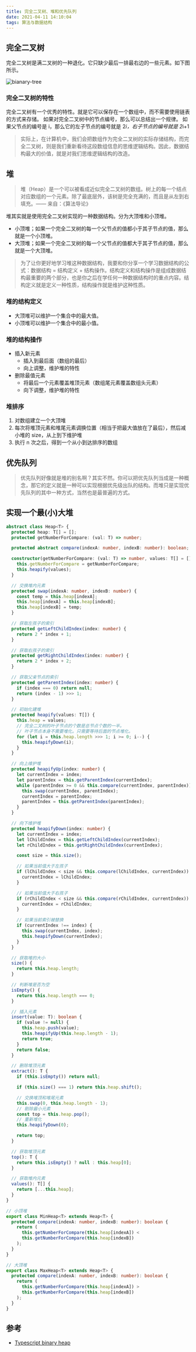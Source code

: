 ```yaml
---
title: 完全二叉树、堆和优先队列
date: 2021-04-11 14:10:04
tags: 算法与数据结构
---
```


## 完全二叉树

完全二叉树是满二叉树的一种退化。它只缺少最后一排最右边的一些元素。如下图所示。

![bianary-tree](/images/bianary-tree.png)

### 完全二叉树的特性

完全二叉树有一个优秀的特性。就是它可以保存在一个数组中，而不需要使用链表的方式来存储。
如果对完全二叉树中的节点编号，那么可以总结出一个规律。
如果父节点的编号是 i，那么它的左子节点的编号就是 2*i，右子节点的编号就是 2*i+1

> 实际上，在计算机中，我们会把数组作为完全二叉树的实际存储结构，而完全二叉树，则是我们重新看待这段数组信息的思维逻辑结构。因此，数据结构最大的价值，就是对我们思维逻辑结构的改造。

## 堆

> 堆（Heap）是一个可以被看成近似完全二叉树的数组。树上的每一个结点对应数组的一个元素。除了最底层外，该树是完全充满的，而且是从左到右填充。—— 来自：《算法导论》

堆其实就是使用完全二叉树实现的一种数据结构。分为大顶堆和小顶堆。

- 小顶堆；如果一个完全二叉树的每一个父节点的值都小于其子节点的值，那么就是一个小顶堆。
- 大顶堆；如果一个完全二叉树的每一个父节点的值都大于其子节点的值，那么就是一个大顶堆。

> 为了让你更好地学习堆这种数据结构，我要和你分享一个学习数据结构的公式：数据结构 = 结构定义 + 结构操作。结构定义和结构操作是组成数据结构最重要的两个部分，也是你之后在学任何一种数据结构时的重点内容。结构定义就是定义一种性质，结构操作就是维护这种性质。

### 堆的结构定义

- 大顶堆可以维护一个集合中的最大值。
- 小顶堆可以维护一个集合中的最小值。

### 堆的结构操作

- 插入新元素
  - 插入到最后面（数组的最后）
  - 向上调整，维护堆的特性
- 删除最值元素
  - 将最后一个元素覆盖堆顶元素（数组尾元素覆盖数组头元素）
  - 向下调整，维护堆的特性

### 堆排序

1. 对数组建立一个大顶堆
2. 每次将堆顶元素和堆尾元素调换位置（相当于把最大值放在了最后），然后减小堆的 size，从上到下维护堆
3. 执行 n 次之后，得到一个从小到达排序的数组

## 优先队列

> 优先队列好像就是堆的别名啊？其实不然。你可以把优先队列当成是一种概念，那它的定义就是一种可以实现根据优先级出队的结构。而堆只是实现优先队列的其中一种方式，当然也是最普遍的方式。

## 实现一个最(小)大堆

```typescript
abstract class Heap<T> {
  protected heap: T[] = [];
  protected getNumberForCompare: (val: T) => number;

  protected abstract compare(indexA: number, indexB: number): boolean;

  constructor(getNumberForCompare: (val: T) => number, values: T[] = []) {
    this.getNumberForCompare = getNumberForCompare;
    this.heapify(values);
  }

  // 交换堆内元素
  protected swap(indexA: number, indexB: number) {
    const temp = this.heap[indexA];
    this.heap[indexA] = this.heap[indexB];
    this.heap[indexB] = temp;
  }

  // 获取左孩子的索引
  protected getLeftChildIndex(index: number) {
    return 2 * index + 1;
  }

  // 获取右孩子的索引
  protected getRightChildIndex(index: number) {
    return 2 * index + 2;
  }

  // 获取父亲节点的索引
  protected getParentIndex(index: number) {
    if (index === 0) return null;
    return (index - 1) >>> 1;
  }

  // 初始化建堆
  protected heapify(values: T[]) {
    this.heap = values;
    // 完全二叉树的叶子节点的个数是总节点个数的一半。
    // 叶子节点本身不需要堆化。只需要等待后面的节点堆化。
    for (let i = this.heap.length >>> 1; i >= 0; i--) {
      this.heapifyDown(i);
    }
  }

  // 向上维护堆
  protected heapifyUp(index: number) {
    let currentIndex = index;
    let parentIndex = this.getParentIndex(currentIndex);
    while (parentIndex >= 0 && this.compare(currentIndex, parentIndex)) {
      this.swap(currentIndex, parentIndex);
      currentIndex = parentIndex;
      parentIndex = this.getParentIndex(parentIndex);
    }
  }

  // 向下维护堆
  protected heapifyDown(index: number) {
    let currentIndex = index;
    let lChildIndex = this.getLeftChildIndex(currentIndex);
    let rChildIndex = this.getRightChildIndex(currentIndex);

    const size = this.size();

    // 如果当前值大于左孩子
    if (lChildIndex < size && this.compare(lChildIndex, currentIndex)) {
      currentIndex = lChildIndex;
    }

    // 如果当前值大于右孩子
    if (rChildIndex < size && this.compare(rChildIndex, currentIndex)) {
      currentIndex = rChildIndex;
    }

    // 如果当前索引被替换
    if (currentIndex !== index) {
      this.swap(currentIndex, index);
      this.heapifyDown(currentIndex);
    }
  }

  // 获取堆的大小
  size() {
    return this.heap.length;
  }

  // 判断堆是否为空
  isEmpty() {
    return this.heap.length === 0;
  }

  // 插入元素
  insert(value: T): boolean {
    if (value != null) {
      this.heap.push(value);
      this.heapifyUp(this.heap.length - 1);
      return true;
    }
    return false;
  }

  // 删除堆顶元素
  extract(): T {
    if (this.isEmpty()) return null;

    if (this.size() === 1) return this.heap.shift();

    // 交换堆顶和堆尾元素
    this.swap(0, this.heap.length - 1);
    // 剔除最小元素
    const top = this.heap.pop();
    // 重新堆化
    this.heapifyDown(0);

    return top;
  }

  // 获取堆顶元素
  top(): T {
    return this.isEmpty() ? null : this.heap[0];
  }

  // 获取堆内元素
  values(): T[] {
    return [...this.heap];
  }
}

// 小顶堆
export class MinHeap<T> extends Heap<T> {
  protected compare(indexA: number, indexB: number): boolean {
    return (
      this.getNumberForCompare(this.heap[indexA]) <
      this.getNumberForCompare(this.heap[indexB])
    );
  }
}

// 大顶堆
export class MaxHeap<T> extends Heap<T> {
  protected compare(indexA: number, indexB: number): boolean {
    return (
      this.getNumberForCompare(this.heap[indexA]) >
      this.getNumberForCompare(this.heap[indexB])
    );
  }
}
```

## 参考

- [Typescript binary heap](https://www.davideaversa.it/blog/typescript-binary-heap/)
